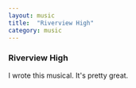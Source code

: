 ```yaml
---
layout: music
title:  "Riverview High"
category: music
---
```


### Riverview High 

I wrote this musical. It's pretty great.
